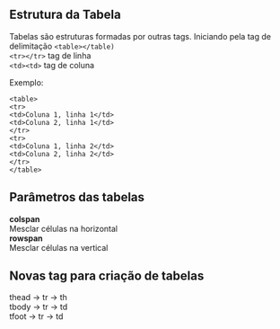 ## Estrutura da Tabela

Tabelas são estruturas formadas por outras tags. Iniciando pela tag de delimitação `<table></table)` <br>
`<tr></tr>` tag de linha <br>
`<td><td>` tag de coluna <br>

Exemplo:<br>

`<table>`<br>
    `<tr>`<br>
        `<td>Coluna 1, linha 1</td>`<br>
        `<td>Coluna 2, linha 1</td>`<br>
    `</tr>`<br>
    `<tr>`<br>
        `<td>Coluna 1, linha 2</td>`<br>
        `<td>Coluna 2, linha 2</td>`<br>
    `</tr>`<br>
`</table>`<br>

## Parâmetros das tabelas

<b>colspan</b><br>
Mesclar células na horizontal <br>
<b>rowspan</b><br>
Mesclar células na vertical <br>

## Novas tag para criação de tabelas

thead -> tr -> th<br>
tbody -> tr -> td<br>
tfoot -> tr -> td<br>

